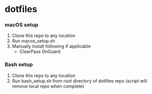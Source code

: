 # dotfiles
### macOS setup
1. Clone this repo to any location
2. Run macos_setup.sh
3. Manually install following if applicable
    * ClearPass OnGuard

### Bash setup
1. Clone this repo to any location
2. Run bash_setup.sh from root directory of dotfiles repo (script will remove local repo when complete)
